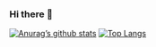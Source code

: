### Hi there :wave:
[![Anurag’s github stats](https://github-readme-stats.vercel.app/api?username=510891328)](https://github.com/510891328)
[![Top Langs](https://github-readme-stats.vercel.app/api/top-langs/?username=Eddy_Yunhao_Gao&layout=compact)](https://github.com/510891328)
